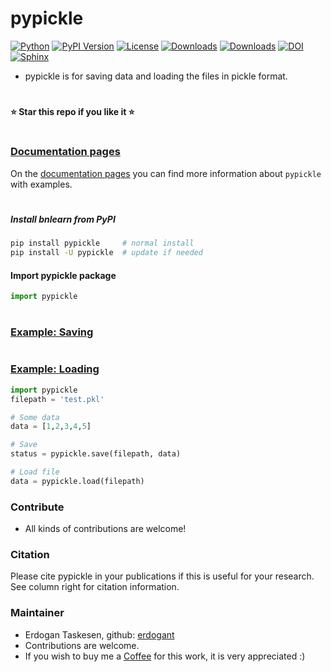 # pypickle

[![Python](https://img.shields.io/pypi/pyversions/pypickle)](https://img.shields.io/pypi/pyversions/pypickle)
[![PyPI Version](https://img.shields.io/pypi/v/pypickle)](https://pypi.org/project/pypickle/)
[![License](https://img.shields.io/badge/license-MIT-green.svg)](https://github.com/erdogant/pypickle/blob/master/LICENSE)
[![Downloads](https://pepy.tech/badge/pypickle/month)](https://pepy.tech/project/pypickle/month)
[![Downloads](https://pepy.tech/badge/pypickle)](https://pepy.tech/project/pypickle)
[![DOI](https://zenodo.org/badge/278702058.svg)](https://zenodo.org/badge/latestdoi/278702058)
[![Sphinx](https://img.shields.io/badge/Sphinx-Docs-Green)](https://erdogant.github.io/pypickle/)
<!---[![Coffee](https://img.shields.io/badge/coffee-black-grey.svg)](https://erdogant.github.io/donate/?currency=USD&amount=5)-->
<!---[![BuyMeCoffee](https://img.shields.io/badge/buymea-coffee-yellow.svg)](https://www.buymeacoffee.com/erdogant)-->


* pypickle is for saving data and loading the files in pickle format.

# 
**⭐️ Star this repo if you like it ⭐️**
# 


### [Documentation pages](https://erdogant.github.io/pypickle/)

On the [documentation pages](https://erdogant.github.io/pypickle/) you can find more information about ``pypickle`` with examples. 

# 

##### Install bnlearn from PyPI
```bash
pip install pypickle     # normal install
pip install -U pypickle  # update if needed
```

#### Import pypickle package
```python
import pypickle
```

#

### [Example: Saving](https://erdogant.github.io/pypickle/pages/html/Save_and_Load.html#saving)

#

### [Example: Loading](https://erdogant.github.io/pypickle/pages/html/Save_and_Load.html#loading)


```python
import pypickle
filepath = 'test.pkl'

# Some data
data = [1,2,3,4,5]

# Save
status = pypickle.save(filepath, data)

# Load file
data = pypickle.load(filepath)

```

### Contribute
* All kinds of contributions are welcome!

### Citation
Please cite pypickle in your publications if this is useful for your research. See column right for citation information.

### Maintainer
* Erdogan Taskesen, github: [erdogant](https://github.com/erdogant)
* Contributions are welcome.
* If you wish to buy me a <a href="https://erdogant.github.io/donate/?currency=USD&amount=5">Coffee</a> for this work, it is very appreciated :)

